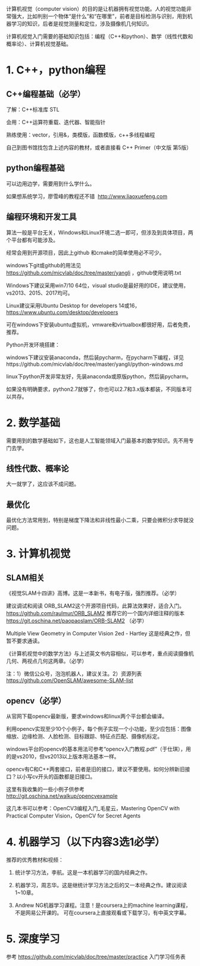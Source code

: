 
计算机视觉（computer vision）的目的是让机器拥有视觉功能。人的视觉功能非常强大，比如判别一个物体“是什么”和“在哪里”，前者是目标检测与识别，用到机器学习的知识，后者是视觉测量和定位，涉及摄像机几何知识。

计算机视觉入门需要的基础知识包括：编程（C++和python）、数学（线性代数和概率论）、计算机视觉基础。

# 1. C++，python编程

## C++编程基础（必学）

了解：C++标准库 STL

会用：C++运算符重载、迭代器、智能指针

熟练使用：vector，引用&，类模版，函数模版，c++多线程编程

自己到图书馆找包含上述内容的教材，或者直接看 C++ Primer（中文版 第5版）

## python编程基础

可以边用边学，需要用到什么学什么。

如果想系统学习，廖雪峰的教程还不错  http://www.liaoxuefeng.com 

## 编程环境和开发工具

算法一般是平台无关，Windows和Linux环境二选一即可，但涉及到具体项目，两个平台都有可能涉及。

经常会用到开源项目，因此上github 和cmake的简单使用必不可少。

windows下git或github的用法见 https://github.com/micvlab/doc/tree/master/yangli ，github使用说明.txt

Windows下建议采用win7/10 64位，visual studio是最好用的IDE，建议使用，vs2013、2015、2017均可。

Linux建议采用Ubuntu Desktop for developers 14或16，https://www.ubuntu.com/desktop/developers

可在windows下安装ubuntu虚拟机，vmware和virtualbox都很好用，后者免费，推荐。

Python开发环境搭建：

windows下建议安装anaconda，然后装pycharm，在pycharm下编程，详见https://github.com/micvlab/doc/tree/master/yangli/python-windows.md  

linux下python开发非常友好，先装anaconda或原版python，然后装pycharm。

如果没有明确要求，python2.7就够了，你也可以2.7和3.x版本都装，不同版本可以共存。

# 2. 数学基础

需要用到的数学基础如下，这也是人工智能领域入门最基本的数学知识。先不用专门去学。

## 线性代数、概率论

大一就学了，这应该不成问题。

## 最优化

最优化方法常用到，特别是梯度下降法和非线性最小二乘，只要会微积分求导就没问题。

# 3. 计算机视觉

## SLAM相关

《视觉SLAM十四讲》高博。这是一本新书，有电子版，强烈推荐。（必学）

建议调试和阅读 ORB_SLAM2这个开源项目代码，此算法效果好，适合入门。https://github.com/raulmur/ORB_SLAM2 
推荐它的一个国内详细注释的版本 https://git.oschina.net/paopaoslam/ORB-SLAM2  （必学）

Multiple View Geometry in Computer Vision 2ed - Hartley 这是经典之作，但暂不要求通读。

《计算机视觉中的数学方法》与上述英文书内容相似，可以参考，重点阅读摄像机几何、两视点几何这两章。（必学）

注：1）微信公众号，泡泡机器人，建议关注。2）资源列表 https://github.com/OpenSLAM/awesome-SLAM-list 

## opencv（必学）

从官网下载opencv最新版，要求windows和linux两个平台都会编译。

利用opencv实现至少10个小例子，每个例子实现一个小功能，至少应包括：图像缩放、边缘检测、人脸检测、目标跟踪、特征点匹配、摄像机标定。

windows平台的opencv的基本用法可参考“opencv入门教程.pdf”（于仕琪），用的是vs2010，但vs2013以上版本用法基本一样。

opencv有C和C++两套接口，前者是旧的接口，建议不要使用。如何分辨新旧接口？以小写cv开头的函数都是旧接口。

这里有我收集的一些小例子供参考 http://git.oschina.net/walkup/opencvexample

这几本书可以参考：OpenCV3编程入门_毛星云，Mastering OpenCV with Practical Computer Vision，OpenCV for Secret Agents

# 4. 机器学习（以下内容3选1必学）

推荐的优秀教材和视频：

1. 统计学习方法，李航。这是一本机器学习的国内经典之作。

2. 机器学习，周志华。这是继统计学习方法之后的又一本经典之作。建议阅读1~10章。

3. Andrew NG机器学习课程。注意！是coursera上的machine learning课程，不是网易公开课的。 可在coursera上直接观看或下载学习，有中英文字幕。


# 5. 深度学习

参考 https://github.com/micvlab/doc/tree/master/practice  入门学习任务表
 


